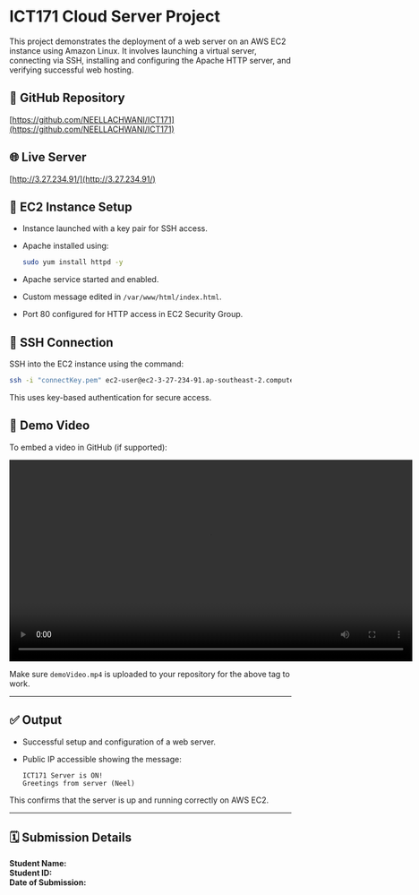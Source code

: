 # ICT171 Cloud Server Project

This project demonstrates the deployment of a web server on an AWS EC2 instance using Amazon Linux. It involves launching a virtual server, connecting via SSH, installing and configuring the Apache HTTP server, and verifying successful web hosting.

## 📁 GitHub Repository

[https://github.com/NEELLACHWANI/ICT171](https://github.com/NEELLACHWANI/ICT171)

## 🌐 Live Server

[http://3.27.234.91/](http://3.27.234.91/)

## 🚀 EC2 Instance Setup

- Instance launched with a key pair for SSH access.
- Apache installed using:

  ```bash
  sudo yum install httpd -y
  ```

- Apache service started and enabled.
- Custom message edited in `/var/www/html/index.html`.
- Port 80 configured for HTTP access in EC2 Security Group.

## 🔐 SSH Connection

SSH into the EC2 instance using the command:

```bash
ssh -i "connectKey.pem" ec2-user@ec2-3-27-234-91.ap-southeast-2.compute.amazonaws.com
```

This uses key-based authentication for secure access.

## 🎩 Demo Video

To embed a video in GitHub (if supported):

<video width="720" controls>
  <source src="demoVideo.mp4" type="video/mp4">
  Your browser does not support the video tag.
</video>

Make sure `demoVideo.mp4` is uploaded to your repository for the above tag to work.

---

## ✅ Output

- Successful setup and configuration of a web server.
- Public IP accessible showing the message:

  ```
  ICT171 Server is ON!
  Greetings from server (Neel)
  ```

This confirms that the server is up and running correctly on AWS EC2.

---

## 🗓️ Submission Details

**Student Name:**  
**Student ID:**  
**Date of Submission:**

